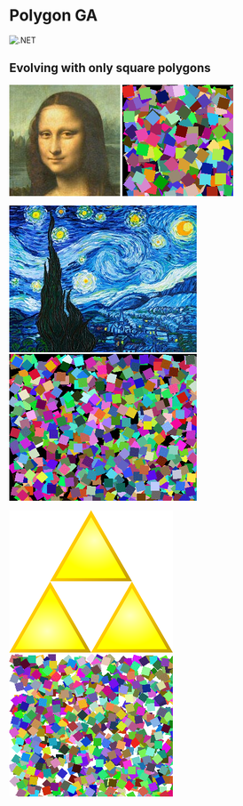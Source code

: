 # Polygon GA

![.NET](https://github.com/RohanChhipa/PolygonGa/actions/workflows/dotnet.yml/badge.svg)

## Evolving with only square polygons

![mona_lisa](./Results/mona_lisa/mona_lisa.jpg) ![mona_lisa_squares](./Results/mona_lisa/mona_lisa_squares.gif)

![starry_night](./Results/starry_night/starry_night.jpg) ![starry_night_squares](./Results/starry_night/starry_night_squares.gif)

![starry_night](./Results/triforce/triforce.jpg) ![starry_night_squares](./Results/triforce/triforce_squares.gif)
